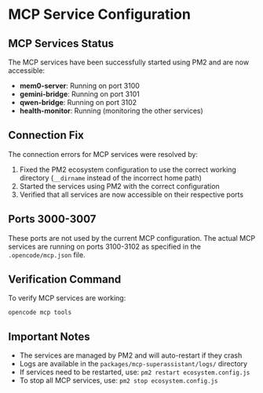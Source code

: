 # MCP Service Configuration

## MCP Services Status
The MCP services have been successfully started using PM2 and are now accessible:

- **mem0-server**: Running on port 3100
- **gemini-bridge**: Running on port 3101  
- **qwen-bridge**: Running on port 3102
- **health-monitor**: Running (monitoring the other services)

## Connection Fix
The connection errors for MCP services were resolved by:

1. Fixed the PM2 ecosystem configuration to use the correct working directory (`__dirname` instead of the incorrect home path)
2. Started the services using PM2 with the correct configuration
3. Verified that all services are now accessible on their respective ports

## Ports 3000-3007
These ports are not used by the current MCP configuration. The actual MCP services are running on ports 3100-3102 as specified in the `.opencode/mcp.json` file.

## Verification Command
To verify MCP services are working:
```
opencode mcp tools
```

## Important Notes
- The services are managed by PM2 and will auto-restart if they crash
- Logs are available in the `packages/mcp-superassistant/logs/` directory
- If services need to be restarted, use: `pm2 restart ecosystem.config.js`
- To stop all MCP services, use: `pm2 stop ecosystem.config.js`